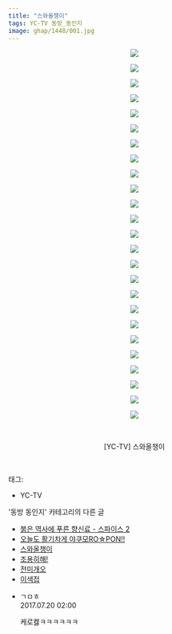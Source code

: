 ```yaml
---
title: "스와올챙이"
tags: YC-TV 동방_동인지
image: ghap/1448/001.jpg
---
```

<div class="article">
<p style="text-align: center; clear: none; float: none;"><img src="{{ site.nasurl }}/ghap/1448/001.jpg"/></p>
<p style="text-align: center; clear: none; float: none;"><img src="{{ site.nasurl }}/ghap/1448/002.jpg"/></p>
<p style="text-align: center; clear: none; float: none;"><img src="{{ site.nasurl }}/ghap/1448/003.jpg"/></p>
<p style="text-align: center; clear: none; float: none;"><img src="{{ site.nasurl }}/ghap/1448/004.jpg"/></p>
<p style="text-align: center; clear: none; float: none;"><img src="{{ site.nasurl }}/ghap/1448/005.jpg"/></p>
<p style="text-align: center; clear: none; float: none;"><img src="{{ site.nasurl }}/ghap/1448/006.jpg"/></p>
<p style="text-align: center; clear: none; float: none;"><img src="{{ site.nasurl }}/ghap/1448/007.jpg"/></p>
<p style="text-align: center; clear: none; float: none;"><img src="{{ site.nasurl }}/ghap/1448/008.jpg"/></p>
<p style="text-align: center; clear: none; float: none;"><img src="{{ site.nasurl }}/ghap/1448/009.jpg"/></p>
<p style="text-align: center; clear: none; float: none;"><img src="{{ site.nasurl }}/ghap/1448/010.jpg"/></p>
<p style="text-align: center; clear: none; float: none;"><img src="{{ site.nasurl }}/ghap/1448/011.jpg"/></p>
<p style="text-align: center; clear: none; float: none;"><img src="{{ site.nasurl }}/ghap/1448/012.jpg"/></p>
<p style="text-align: center; clear: none; float: none;"><img src="{{ site.nasurl }}/ghap/1448/013.jpg"/></p>
<p style="text-align: center; clear: none; float: none;"><img src="{{ site.nasurl }}/ghap/1448/014.jpg"/></p>
<p style="text-align: center; clear: none; float: none;"><img src="{{ site.nasurl }}/ghap/1448/015.jpg"/></p>
<p style="text-align: center; clear: none; float: none;"><img src="{{ site.nasurl }}/ghap/1448/016.jpg"/></p>
<p style="text-align: center; clear: none; float: none;"><img src="{{ site.nasurl }}/ghap/1448/017.jpg"/></p>
<p style="text-align: center; clear: none; float: none;"><img src="{{ site.nasurl }}/ghap/1448/018.jpg"/></p>
<p style="text-align: center; clear: none; float: none;"><img src="{{ site.nasurl }}/ghap/1448/019.jpg"/></p>
<p style="text-align: center; clear: none; float: none;"><img src="{{ site.nasurl }}/ghap/1448/020.jpg"/></p>
<p style="text-align: center; clear: none; float: none;"><img src="{{ site.nasurl }}/ghap/1448/021.jpg"/></p>
<p style="text-align: center; clear: none; float: none;"><img src="{{ site.nasurl }}/ghap/1448/022.jpg"/></p>
<p style="text-align: center; clear: none; float: none;"><img src="{{ site.nasurl }}/ghap/1448/023.jpg"/></p>
<p style="text-align: center; clear: none; float: none;"><img src="{{ site.nasurl }}/ghap/1448/024.jpg"/></p>
<p style="text-align: center; clear: none; float: none;"><img src="{{ site.nasurl }}/ghap/1448/025.jpg"/></p>
<p style="text-align: center; clear: none; float: none;"><br/></p>
<p style="text-align: center; clear: none; float: none;">[YC-TV] 스와올챙이</p>
<p><br/></p>
</div><div class="tagTrail">
<p>태그: </p>
<ul>
<li>YC-TV</li>
</ul>
</div><div class="another">
<p>'동방 동인지' 카테고리의 다른 글</p>
<ul>
<li><a href="/2016-08-09-ghap_1450">붉은 역사에 푸른 향신료 - 스파이스 2</a></li>
<li><a href="/2016-08-09-ghap_1449">오늘도 활기차게 야쿠모RO☆PON!!</a></li>
<li><a href="/2016-08-09-ghap_1448">스와올챙이</a></li>
<li><a href="/2016-08-09-ghap_1446">조용히해!</a></li>
<li><a href="/2016-08-09-ghap_1445">전미개오</a></li>
<li><a href="/2016-08-09-ghap_1444">이색접</a></li>
</ul>
</div><div class="cb_module cb_fluid">
<div class="cb_wrt cb_profile">
<div class="comment">
<ul>
<li class="cb_thumb_off" id="comment15039925">
<div class="cb_comment_area">
<div class="cb_info_area">
<div class="cb_section">
<span class="cb_nick_name">ㄱㅁㅎ</span>
</div>
<div class="cb_section">
<span class="cb_date">2017.07.20 02:00 </span>
</div>
</div>
<div class="cb_dsc_comment">
<p class="cb_dsc">
											케로켏ㅋㅋㅋㅋㅋㅋ
										</p>
</div>
</div></li>
</ul>
</div>
</div><!-- commentList close -->
</div>
<br/>
<p id="refer"></p>
<br/>
